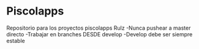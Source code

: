Piscolapps
==========

Repositorio para los proyectos piscolapps
Rulz
-Nunca pushear a master directo
-Trabajar en branches DESDE develop
-Develop debe ser siempre estable
